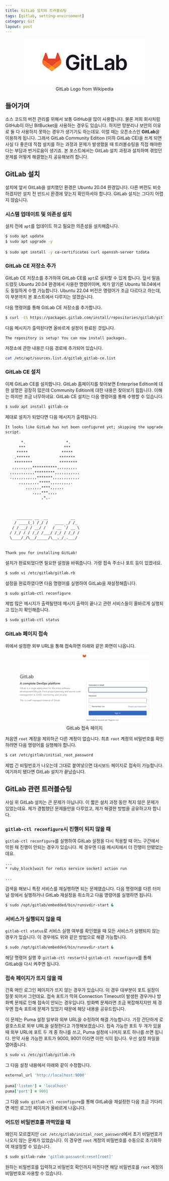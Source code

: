 ```yaml
---
title: GitLab 설치와 트러블슈팅
tags: [gitlab, setting-environment]
category: Git
layout: post
---
```



<!--more-->

<center>
  <figure>
    <img src="/assets/images/2022-07-24-install-and-troubleshoot-gitlab/512px-GitLab_logo.svg.png"
      alt="GitLab logo" style="zoom:75%;" loading="lazy"/>
    <figcaption style="text-align: center;">GitLab Logo from Wikipedia</figcaption>
  </figure>
</center>

## 들어가며

소스 코드의 버전 관리를 위해서 보통 GitHub을 많이 사용합니다. 물론 저희 회사처럼 GitHub이 아닌 BitBucket을 사용하는 경우도 있습니다. 하지만 망분리나 보안의 이유로 둘 다 사용하지 못하는 경우가 생기기도 하는데요. 이럴 때는 오픈소스인 **GitLab**을 이용하게 됩니다. 그래서 GitLab Community Edition (이하 GitLab CE)을 쓰게 되면 사실 다 좋은데 직접 설치를 하는 과정과 문제가 발생했을 때 트러블슈팅을 직접 해야한다는 부담과 번거로움이 생기죠. 본 포스트에서는 GitLab 설치 과정과 설치하며 겪었던 문제를 어떻게 해결했는지 공유해보려 합니다.

## GitLab 설치

설치에 앞서 GitLab을 설치했던 환경은 Ubuntu 20.04 환경입니다. 다른 버전도 비슷하겠지만 설치 전 반드시 환경에 맞는지 확인하셔야 합니다. GitLab 설치는 그다지 어렵지 않습니다.

### 시스템 업데이트 및 의존성 설치

설치 전에 `apt`를 업데이트 하고 필요한 의존성을 설치해줍니다.

```bash
$ sudo apt update
$ sudo apt upgrade -y

$ sudo apt install -y ca-certificates curl openssh-server tzdata
```

### GitLab CE 저장소 추가

GitLab CE 저장소를 추가하여 GitLab CE를 `apt`로 설치할 수 있게 합니다. 앞서 말씀드렸듯 Ubuntu 20.04 환경에서 사용한 명령어이며, 제가 알기론 Ubuntu 18.04에서도 동일하게 수행 가능합니다. Ubuntu 22.04 버전은 명령어가 조금 다르다고 하는데, 이 부분까지 본 포스트에서 다루지는 않겠습니다.

다음 명령어를 통해 GitLab CE 저장소를 추가합니다.

```bash
$ curl -sS https://packages.gitlab.com/install/repositories/gitlab/gitlab-ce/script.deb.sh | sudo bash
```

다음 메시지가 출력된다면 올바르게 설정이 완료된 것입니다.

```
The repository is setup! You can now install packages.
```

저장소에 관한 내용은 다음 경로에 추가되어 있습니다.

```bash
cat /etc/apt/sources.list.d/gitlab_gitlab-ce.list
```

### GitLab CE 설치

이제 GitLab CE를 설치합니다. GitLab 홈페이지를 찾아보면 Enterprise Edition에 대한 설명은 굉장히 많은데 Community Edition에 대한 내용은 찾아보기 힘듭니다. 이해는 하지만 조금 너무하네요. GitLab CE 설치는 다음 명령어를 통해 수행할 수 있습니다.

```bash
$ sudo apt install gitlab-ce
```

제대로 설치가 되었다면 다음 메시지가 출력됩니다.

```
It looks like GitLab has not been configured yet; skipping the upgrade script.

       *.                  *.
      ***                 ***
     *****               *****
    .******             *******
    ********            ********
   ,,,,,,,,,***********,,,,,,,,,
  ,,,,,,,,,,,*********,,,,,,,,,,,
  .,,,,,,,,,,,*******,,,,,,,,,,,,
      ,,,,,,,,,*****,,,,,,,,,.
         ,,,,,,,****,,,,,,
            .,,,***,,,,
                ,*,.
  


     _______ __  __          __
    / ____(_) /_/ /   ____ _/ /_
   / / __/ / __/ /   / __ `/ __ \
  / /_/ / / /_/ /___/ /_/ / /_/ /
  \____/_/\__/_____/\__,_/_.___/
  

Thank you for installing GitLab!
```

설치가 완료되었다면 필요한 설정을 바꿔줍니다. 가령 접속 주소나 포트 등이 있겠네요.

```bash
$ sudo vi /etc/gitlab/gitlab.rb
```

설정을 완료하였다면 다음 명령어를 실행하여 GitLab을 재설정해줍니다.

```bash
$ sudo gitlab-ctl reconfigure
```

제법 많은 메시지가 출력될텐데 메시지 출력이 끝나고 관련 서비스들이 올바르게 실행되고 있는지 확인해줍니다.

```bash
$ sudo gitlab-ctl status
```

### GitLab 페이지 접속

위에서 설정한 외부 URL을 통해 접속하면 아래와 같은 화면이 나옵니다.

<center>
  <figure>
    <img src="/assets/images/2022-07-24-install-and-troubleshoot-gitlab/image-20220724193424707.png"
      alt="GitLab Login Page" style="zoom:50%;" loading="lazy"/>
    <figcaption style="text-align: center;">GitLab 접속 페이지</figcaption>
  </figure>
</center>

처음엔 `root` 계정을 제외하곤 다른 계정이 없습니다. 최초 `root` 계정의 비밀번호를 확인하려면 다음 명령어를 실행해야 합니다.

```bash
$ cat /etc/gitlab/initial_root_password
```

제법 긴 비밀번호가 나오는데 그대로 붙여넣으면 대시보드 페이지로 접속이 가능합니다. 여기까지 됐다면 GitLab 설치가 끝났습니다.

## GitLab 관련 트러블슈팅

사실 위 GitLab 설치는 큰 문제가 아닙니다. 이 짧은 설치 과정 동안 적지 않은 문제가 있었는데요. 제가 경험했던 문제들만을 다루었고, 제가 해결한 방법을 공유하고자 합니다.

### `gitlab-ctl reconfigure`시 진행이 되지 않을 때

`gitlab-ctl reconfigure`를 실행하여 GitLab 설정을 다시 적용할 때 어느 구간에서 막힌 채 진행이 안되는 경우가 있습니다. 제 경우엔 다음 메시지에서 더 진행이 안됐었는데요.

```
...
* ruby_block[wait for redis service socket] action run

...
```

검색을 해보니 특정 서비스를 재실행하면 되는 문제였습니다. 다음 명령어를 다른 터미널 창에서 실행하거나 GitLab 재설정을 취소하고 다음 명령어를 실행하면 됩니다.

```bash
$ sudo /opt/gitlab/embedded/bin/runsvdir-start &
```

### 서비스가 실행되지 않을 때

`gitlab-ctl status`로 서비스 실행 여부를 확인했을 때 모든 서비스가 실행되지 않는 경우가 있습니다. 이 경우에도 위와 같은 방법으로 해결 가능합니다.

```bash
$ sudo /opt/gitlab/embedded/bin/runsvdir-start &
```

해당 명령어 실행 후 `gitlab-ctl restart`나 `gitlab-ctl reconfigure`를 통해 GitLab을 다시 켜주면 됩니다.

### 접속 페이지가 뜨지 않을 때

간혹 메인 로그인 페이지가 뜨지 않는 경우가 있습니다. 이 경우 대부분이 포트 설정이 잘못 되어서 그런데요. 접속 포트가 막혀 Connection Timeout이 발생한 경우거나 방화벽 문제로 인해 접속이 안되는 경우입니다. 방화벽 문제라면 조금 복잡해지지만 제 경우엔 접속 포트에 문제가 있었기 때문에 해당 내용을 공유드립니다.

이 문제는 Puma 설정 일부와 외부 URL을 수정하여 해결 가능합니다. 가장 간단하게 로컬호스트로 외부 URL을 설정한다고 가정해보겠습니다. 접속 가능한 포트 두 개가 있을 때 외부 URL에 포트 두 개 중 하나를 쓰고, Puma 설정에 나머지 포트 하나를 쓰면 됩니다. 만약 사용 가능한 포트가 9000, 9001 이라면 이런 식이 됩니다. 우선 설정 파일을 열어줍니다.

```bash
$ sudo vi /etc/gitlab/gitlab.rb
```

그 다음 설정 내용에서 아래와 같이 수정합니다.

```ruby
external_url 'http://localhost:9000'

puma['listen'] = 'localhost'
puma['port'] = 9001
```

그 다음 `sudo gitlab-ctl reconfigure`를 통해 GitLab을 재설정한 다음 조금 기다리면 메인 로그인 페이지가 올바르게 나옵니다.

### 어드민 비밀번호를 까먹었을 때

왜인지 모르겠지만  `cat /etc/gitlab/initial_root_password`에서 초기 비밀번호가 나오지 않는 문제가 있었습니다. 이 경우엔 `root` 계정의 비밀번호를 수동으로 초기화하여 재설정할 수 있습니다.

```bash
$ sudo gitlab-rake 'gitlab:password:reset[root]'
```

원하는 비밀번호를 입력하고 비밀번호 확인까지 마친다면 해당 비밀번호를 `root` 계정의 비밀번호로 사용할 수 있습니다.

